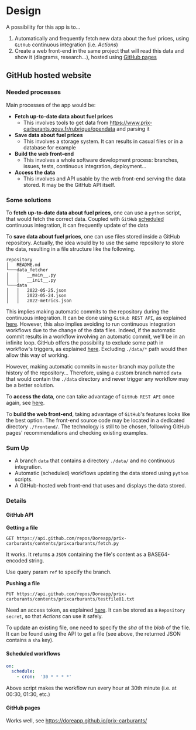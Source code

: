 # Design

A possibility for this app is to...
1. Automatically and frequently fetch new data about the fuel prices, using `GitHub` continuous integration (i.e. *Actions*)
2. Create a web front-end in the same project that will read this data and show it (diagrams, research...), hosted using [GitHub pages](https://pages.github.com/)

## GitHub hosted website

### Needed processes

Main processes of the app would be:

- **Fetch up-to-date data about fuel prices**
  - This involves tools to get data from https://www.prix-carburants.gouv.fr/rubrique/opendata and parsing it
- **Save data about fuel prices**
  - This involves a storage system. It can results in casual files or in a database for example
- **Build the web front-end**
  - This involves a whole software development process: branches, issues, tests, continuous integration, deployment...
- **Access the data**
  - This involves and API usable by the web front-end serving the data stored. It may be the GitHub API itself.

### Some solutions

To **fetch up-to-date data about fuel prices**, one can use a `python` script, that would fetch the correct data.
Coupled with `GitHub` [scheduled](https://docs.github.com/en/actions/using-workflows/events-that-trigger-workflows#schedule) continuous integration, it can frequently update of the data

To **save data about fuel prices**, one can use files stored inside a GitHub repository. Actually, the idea would by to use the same repository to store the data, resulting in a file structure like the following.

```
repository
│   README.md
└───data_fetcher
│   │   __main__.py
│   │   __init__.py
└───data
│   │   2022-05-25.json
│   │   2022-05-24.json
│   │   2022-metrics.json
```

This implies making automatic commits to the repository during the continuous integration. It can be done using `GitHub REST API`, as explained [here](https://docs.github.com/en/rest/repos/contents#create-or-update-file-contents).
However, this also implies avoiding to run continuous integration workflows due to the change of the data files. Indeed, if the automatic commit results in a workflow involving an automatic commit, we'll be in an infinite loop. GitHub offers the possibility to exclude some path in workflow's triggers, as explained [here](https://docs.github.com/en/actions/using-workflows/workflow-syntax-for-github-actions#example-excluding-paths). Excluding `./data/*` path would then allow this way of working.

However, making automatic commits in `master` branch may pollute the history of the repository... Therefore, using a custom branch named `data` that would contain the `./data` directory and never trigger any workflow may be a better solution.

To **access the data**, one can take advantage of `GitHub REST API` once again, see [here](https://docs.github.com/en/rest/repos/contents#get-repository-content).

To **build the web front-end**, taking advantage of `GitHub`'s features looks like the best option. The front-end source code may be located in a dedicated directory `./frontend/`. The technology is still to be chosen, following GitHub pages' recommendations and checking existing examples.

### Sum Up

- A branch `data` that contains a directory `./data/` and no continuous integration.
- Automatic (scheduled) workflows updating the data stored using `python` scripts.
- A GitHub-hosted web front-end that uses and displays the data stored.

### Details

#### GitHub API

**Getting a file**

```
GET https://api.github.com/repos/Doreapp/prix-carburants/contents/prixcarburants/fetch.py
```

It works.
It returns a `JSON` containing the file's content as a BASE64-encoded string.

Use query param `ref` to specify the branch.

**Pushing a file**

```
PUT https://api.github.com/repos/Doreapp/prix-carburants/contents/prixcarburants/testfile01.txt
```

Need an access token, as explained [here](https://docs.github.com/en/rest/overview/other-authentication-methods#via-oauth-and-personal-access-tokens). It can be stored as a `Repository secret`, so that *Actions* can use it safely.

To update an existing file, one need to specify the *sha* of the *blob* of the file. It can be found using the API to get a file (see above, the returned JSON contains a `sha` key).

#### Scheduled workflows

```yaml
on:
  schedule:
    - cron:  '30 * * * *'
```

Above script makes the workflow run every hour at 30th minute (i.e. at 00:30, 01:30, etc.)

#### GitHub pages

Works well, see https://doreapp.github.io/prix-carburants/
